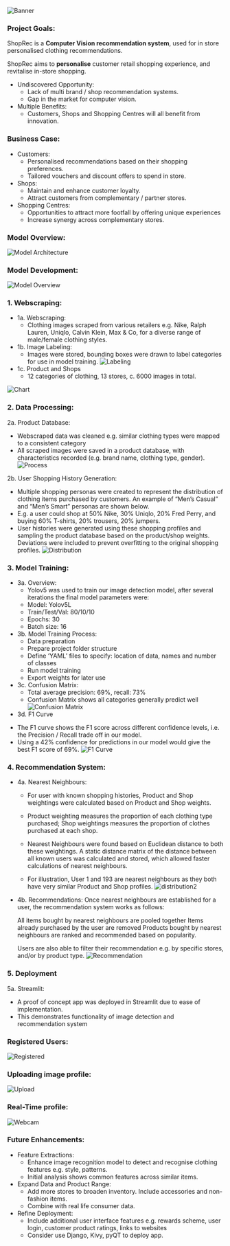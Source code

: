 ![Banner](/Deployment/images/Banner_4.png)

### Project Goals:

ShopRec is a **Computer Vision recommendation system**, used for in store personalised clothing recommendations.

ShopRec aims to **personalise** customer retail shopping experience, and revitalise in-store shopping.

- Undiscovered Opportunity:
  * Lack of multi brand / shop recommendation systems.
  * Gap in the market for computer vision.
- Multiple Benefits: 
  * Customers, Shops and Shopping Centres will all benefit from innovation.

### Business Case:

- Customers:
  * Personalised recommendations based on their shopping preferences.
  * Tailored vouchers and discount offers to spend in store.
- Shops:
  * Maintain and enhance customer loyalty.
  * Attract customers from complementary / partner stores.
- Shopping Centres:
  * Opportunities to attract more footfall by offering unique experiences
  * Increase synergy across complementary stores.


### Model Overview:
![Model Architecture](/Deployment/images/architecture.jpg)


### Model Development:
![Model Overview](/Deployment/images/overview.jpg)

### 1. Webscraping:
- 1a. Webscraping:
  * Clothing images scraped from various retailers e.g. Nike, Ralph Lauren, Uniqlo, Calvin Klein, Max & Co, for a diverse range of male/female clothing styles. 
- 1b. Image Labeling:
  * Images were stored, bounding boxes were drawn to label categories for use in model training.
![Labeling](Deployment/images/labeling.jpg)
- 1c. Product and Shops
  * 12 categories of clothing, 13 stores, c. 6000 images in total.

![Chart](Deployment/images/chart.jpg)

### 2. Data Processing:
2a. Product Database:
  * Webscraped data was cleaned e.g. similar clothing types were mapped to a consistent category
  * All scraped images were saved in a product database, with characteristics recorded (e.g. brand name, clothing type, gender).
![Process](Deployment/images/data_process.jpg)

2b. User Shopping History Generation:
  * Multiple shopping personas were created to represent the distribution of clothing items purchased by customers. An example of “Men’s Casual” and “Men’s Smart” personas are      shown below.
  * E.g. a user could shop at 50% Nike, 30% Uniqlo, 20% Fred Perry, and buying 60% T-shirts, 20% trousers, 20% jumpers.
  * User histories were generated using these shopping profiles and sampling the product database based on the product/shop weights. Deviations were included to prevent              overfitting to the original shopping profiles.
![Distribution](Deployment/images/distribution.jpg)

### 3. Model Training:
- 3a. Overview:
  * Yolov5 was used to train our image detection model, after several iterations the final model parameters were:
  * Model: Yolov5L
  * Train/Test/Val: 80/10/10
  * Epochs: 30
  * Batch size: 16
- 3b. Model Training Process:
  * Data preparation
  * Prepare project folder structure
  * Define ‘YAML’ files to specify: location of data, names and number of classes
  * Run model training
  * Export weights for later use
- 3c. Confusion Matrix:
  * Total average precision: 69%, recall: 73%
  * Confusion Matrix shows all categories generally predict well
![Confusion Matrix](Deployment/images/confusion_matrix.jpg)
- 3d. F1 Curve
 * The F1 curve shows the F1 score across different confidence levels, i.e. the Precision / Recall trade off in our model.
 * Using a 42% confidence for predictions in our model would give the best F1 score of 69%.
![F1 Curve](Deployment/images/f1.jpg)

### 4. Recommendation System:
- 4a. Nearest Neighbours:
  * For user with known shopping histories, Product and Shop weightings were calculated based on Product and Shop weights.

  * Product weighting measures the proportion of each clothing type purchased; Shop weightings measures the proportion of clothes purchased at each shop.

  * Nearest Neighbours were found based on Euclidean distance to both these weightings. A static distance matrix of the distance between all known users was calculated and          stored, which allowed faster calculations of nearest neighbours.

  * For illustration, User 1 and 193 are nearest neighbours as they both have very similar Product and Shop profiles.
![distribution2](Deployment/images/distribution2.jpg)

- 4b. Recommendations:
   Once nearest neighbours are established for a user, the recommendation system works as follows:

   All items bought by nearest neighbours are pooled together
   Items already purchased by the user are removed
   Products bought by nearest neighbours are ranked and recommended based on popularity.

   Users are also able to filter their recommendation e.g. by specific stores, and/or by product type.
![Recommendation](Deployment/images/rec_ex1.jpg)

### 5. Deployment
5a. Streamlit:
  * A proof of concept app was deployed in Streamlit due to ease of implementation.
  * This demonstrates functionality of image detection and recommendation system
### Registered Users:
![Registered](Deployment/images/Recommendation_video.gif)

### Uploading image profile:
![Upload](Deployment/images/Load_image_Demo.gif)

### Real-Time profile:
![Webcam](Deployment/images/vision_recommendation.gif)

### Future Enhancements:
- Feature Extractions:
  * Enhance image recognition model to detect and recognise clothing features e.g. style, patterns. 
  * Initial analysis shows common features across similar items.
- Expand Data and Product Range:
  * Add more stores to broaden inventory. Include accessories and non-fashion items.
  * Combine with real life consumer data.
- Refine Deployment:
  * Include additional user interface features e.g. rewards scheme, user login, customer product ratings, links to websites
  * Consider use Django, Kivy, pyQT to deploy app.

